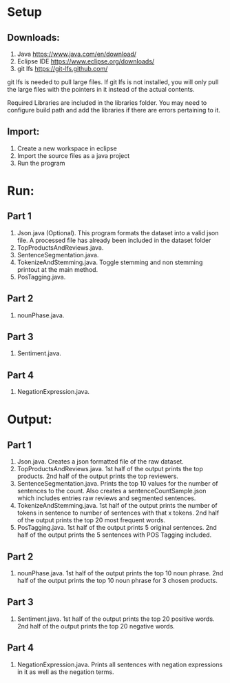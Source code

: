 # Setup

## Downloads:
1) Java https://www.java.com/en/download/
2) Eclipse IDE https://www.eclipse.org/downloads/
3) git lfs https://git-lfs.github.com/

git lfs is needed to pull large files. If git lfs is not installed, you will only pull the large files with the pointers in it instead of the actual contents.

Required Libraries are included in the libraries folder. You may need to configure build path and add the libraries if there are errors pertaining to it.

## Import:
1) Create a new workspace in eclipse
2) Import the source files as a java project
3) Run the program

# Run:
## Part 1
1) Json.java (Optional). This program formats the dataset into a valid json file. A processed file has already been included in the dataset folder
2) TopProductsAndReviews.java. 
3) SentenceSegmentation.java. 
4) TokenizeAndStemming.java. Toggle stemming and non stemming printout at the main method.
5) PosTagging.java.

## Part 2
1) nounPhase.java. 

## Part 3
1) Sentiment.java. 

## Part 4
1) NegationExpression.java. 

# Output:
## Part 1
1) Json.java. Creates a json formatted file of the raw dataset.
2) TopProductsAndReviews.java. 1st half of the output prints the top products. 2nd half of the output prints the top reviewers.
3) SentenceSegmentation.java. Prints the top 10 values for the number of sentences to the count. Also creates a sentenceCountSample.json which includes entries raw reviews and segmented sentences.
4) TokenizeAndStemming.java. 1st half of the output prints the number of tokens in sentence to number of sentences with that x tokens. 2nd half of the output prints the top 20 most frequent words.
5) PosTagging.java. 1st half of the output prints 5 original sentences. 2nd half of the output prints the 5 sentences with POS Tagging included.

## Part 2
1) nounPhase.java. 1st half of the output prints the top 10 noun phrase. 2nd half of the output prints the top 10 noun phrase for 3 chosen products.

## Part 3
1) Sentiment.java. 1st half of the output prints the top 20 positive words. 2nd half of the output prints the top 20 negative words.

## Part 4
1) NegationExpression.java. Prints all sentences with negation expressions in it as well as the negation terms.
